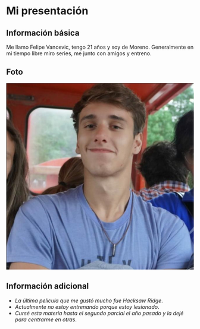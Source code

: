 # Mi presentación

## Información básica
Me llamo Felipe Vancevic, tengo 21 años y soy de Moreno. Generalmente en mi tiempo libre miro series, me junto con amigos y entreno.

## Foto
![Mi foto](mifoto.png "Foto")

## Información adicional
- *La última pelicula que me gustó mucho fue Hacksaw Ridge*.
- *Actualmente no estoy entrenando porque estoy lesionado*.
- *Cursé esta materia hasta el segundo parcial el año pasado y la dejé para centrarme en otras*.

